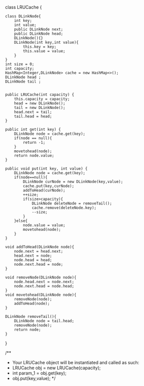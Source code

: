 class LRUCache {

    class DLinkNode{
        int key;
        int value;
        public DLinkNode next;
        public DLinkNode head;
        DLinkNode(){}
        DLinkNode(int key,int value){
            this.key = key;
            this.value = value;
        }
    }
    int size = 0;
    int capacity;
    HashMap<Integer,DLinkNode> cache = new HashMap<>();
    DLinkNode head ;
    DLinkNode tail ;
    

    public LRUCache(int capacity) {
        this.capacity = capacity;
        head = new DLinkNode();
        tail = new DLinkNode();
        head.next = tail;
        tail.head = head;
    }
    
    public int get(int key) {
        DLinkNode node = cache.get(key);
        if(node == null){
            return -1;
        }
        movetohead(node);
        return node.value;
    }
    
    public void put(int key, int value) {
        DLinkNode node = cache.get(key);
        if(node==null){
            DLinkNode curNode = new DLinkNode(key,value);
            cache.put(key,curNode);
            addToHead(curNode);
            ++size;
            if(size>capacity){
                DLinkNode deleteNode = removeTail();
                cache.remove(deleteNode.key);
                --size;
            }
        }else{
            node.value = value;
            movetohead(node);
        }
    }

    void addToHead(DLinkNode node){
        node.next = head.next;
        head.next = node;
        node.head = head;
        node.next.head = node;
    }

    void removeNode(DLinkNode node){
        node.head.next = node.next;
        node.next.head = node.head;
    }
    void movetohead(DLinkNode node){
        removeNode(node);
        addToHead(node);
    }

    DLinkNode removeTail(){
        DLinkNode node = tail.head;
        removeNode(node);
        return node;
    }
}



/**
 * Your LRUCache object will be instantiated and called as such:
 * LRUCache obj = new LRUCache(capacity);
 * int param_1 = obj.get(key);
 * obj.put(key,value);
 */
